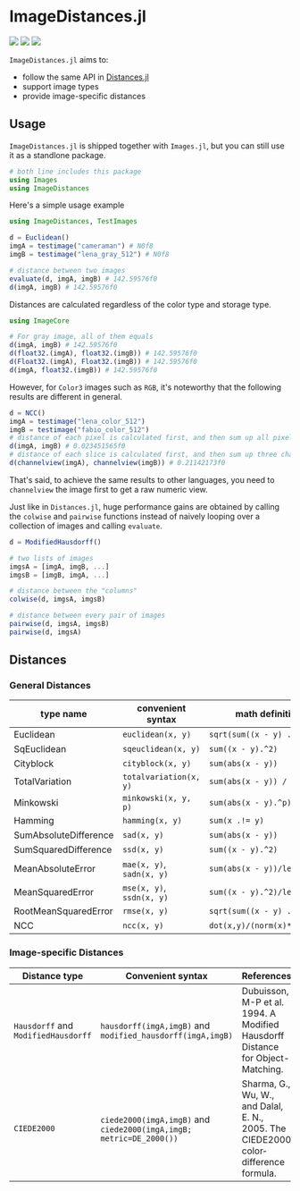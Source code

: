 # ImageDistances.jl

[![][travis-img]][travis-url]
[![][pkgeval-img]][pkgeval-url]
[![][codecov-img]][codecov-url]

`ImageDistances.jl` aims to:

* follow the same API in [Distances.jl](https://github.com/JuliaStats/Distances.jl)
* support image types
* provide image-specific distances

## Usage

`ImageDistances.jl` is shipped together with `Images.jl`, but you can still use it as a standlone package.

```julia
# both line includes this package
using Images
using ImageDistances
```

Here's a simple usage example

```julia
using ImageDistances, TestImages

d = Euclidean()
imgA = testimage("cameraman") # N0f8
imgB = testimage("lena_gray_512") # N0f8

# distance between two images
evaluate(d, imgA, imgB) # 142.59576f0
d(imgA, imgB) # 142.59576f0
```

Distances are calculated regardless of the color type and storage type.

```julia
using ImageCore

# For gray image, all of them equals
d(imgA, imgB) # 142.59576f0
d(float32.(imgA), float32.(imgB)) # 142.59576f0
d(Float32.(imgA), Float32.(imgB)) # 142.59576f0
d(imgA, float32.(imgB)) # 142.59576f0
```

However, for `Color3` images such as `RGB`, it's noteworthy that the following results are
different in general.

```julia
d = NCC()
imgA = testimage("lena_color_512")
imgB = testimage("fabio_color_512")
# distance of each pixel is calculated first, and then sum up all pixels
d(imgA, imgB) # 0.023451565f0
# distance of each slice is calculated first, and then sum up three channels
d(channelview(imgA), channelview(imgB)) # 0.21142173f0
```

That's said, to achieve the same results to other languages, you need to `channelview` the image first to get a raw numeric view.

Just like in `Distances.jl`, huge performance gains are obtained by calling the `colwise` and `pairwise`
functions instead of naively looping over a collection of images and calling `evaluate`.

```julia
d = ModifiedHausdorff()

# two lists of images
imgsA = [imgA, imgB, ...]
imgsB = [imgB, imgA, ...]

# distance between the "columns"
colwise(d, imgsA, imgsB)

# distance between every pair of images
pairwise(d, imgsA, imgsB)
pairwise(d, imgsA)
```

## Distances

### General Distances

| type name               |  convenient syntax         | math definition                   |
| ----------------------- | -------------------------- | --------------------------------- |
|  Euclidean              |  `euclidean(x, y)`         | `sqrt(sum((x - y) .^ 2))`         |
|  SqEuclidean            |  `sqeuclidean(x, y)`       | `sum((x - y).^2)`                 |
|  Cityblock              |  `cityblock(x, y)`         | `sum(abs(x - y))`                 |
|  TotalVariation         |  `totalvariation(x, y)`    | `sum(abs(x - y)) / 2`             |
|  Minkowski              |  `minkowski(x, y, p)`      | `sum(abs(x - y).^p) ^ (1/p)`      |
|  Hamming                |  `hamming(x, y)`           | `sum(x .!= y)`                    |
|  SumAbsoluteDifference  |  `sad(x, y)`               | `sum(abs(x - y))`                 |
|  SumSquaredDifference   |  `ssd(x, y)`               | `sum((x - y).^2)`                 |
|  MeanAbsoluteError      |  `mae(x, y)`, `sadn(x, y)` | `sum(abs(x - y))/len(x)`          |
|  MeanSquaredError       |  `mse(x, y)`, `ssdn(x, y)` | `sum((x - y).^2)/len(x)`          |
|  RootMeanSquaredError   |  `rmse(x, y)`              | `sqrt(sum((x - y) .^ 2))`         |
|  NCC                    |  `ncc(x, y)`               | `dot(x,y)/(norm(x)*norm(y))`      |

### Image-specific Distances

| Distance type | Convenient syntax | References |
|----------|------------------------|------------|
| `Hausdorff` and `ModifiedHausdorff` | `hausdorff(imgA,imgB)` and `modified_hausdorff(imgA,imgB)` | Dubuisson, M-P et al. 1994. A Modified Hausdorff Distance for Object-Matching. |
| `CIEDE2000` | `ciede2000(imgA,imgB)` and `ciede2000(imgA,imgB; metric=DE_2000())` | Sharma, G., Wu, W., and Dalal, E. N., 2005. The CIEDE2000 color‐difference formula. |


<!-- URLS -->

[pkgeval-img]: https://juliaci.github.io/NanosoldierReports/pkgeval_badges/I/ImageDistances.svg
[pkgeval-url]: https://juliaci.github.io/NanosoldierReports/pkgeval_badges/report.html
[travis-img]: https://travis-ci.org/JuliaImages/ImageDistances.jl.svg?branch=master
[travis-url]: https://travis-ci.org/JuliaImages/ImageDistances.jl
[codecov-img]: https://codecov.io/github/JuliaImages/ImageDistances.jl/coverage.svg?branch=master
[codecov-url]: https://codecov.io/github/JuliaImages/ImageDistances.jl?branch=master
